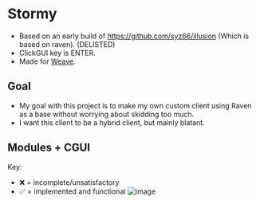# Stormy
- Based on an early build of https://github.com/syz66/illusion (Which is based on raven). (DELISTED)
- ClickGUI key is ENTER.
- Made for [Weave](https://github.com/Weave-MC).
## Goal
- My goal with this project is to make my own custom client using Raven as a base without worrying about skidding too much. 
- I want this client to be a hybrid client, but mainly blatant.
## Modules + CGUI
Key:
- ❌ = incomplete/unsatisfactory
- ✅ = implemented and functional
![image](https://github.com/Tryflle/stormy/assets/111710533/8df15e5e-7d1c-4bfa-99ec-ab3fbe83cb2c)

